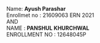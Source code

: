 Name: **Ayush Parashar**  
Enrollmet no : 21609063 ERN 2021  
AND  
NAME : **PANSHUL KHURCHWAL**  
ENROLLMENT NO : 12648045P  
